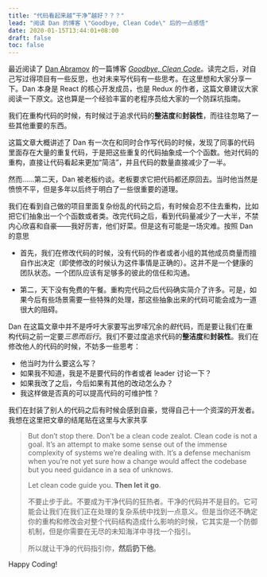 ```yaml
---
title: "代码看起来越“干净”越好？？？"
lead: "阅读 Dan 的博客 \"Goodbye, Clean Code\" 后的一点感悟"
date: 2020-01-15T13:44:01+08:00
draft: false
toc: false
---
```


最近阅读了 [Dan Abramov](https://github.com/gaearon) 的一篇博客 [*Goodbye, Clean Code*](https://overreacted.io/goodbye-clean-code/)。读完之后，对自己写过得项目有一些反思，也对未来写代码有一些思考。在这里想和大家分享一下。Dan 本身是 React 的核心开发成员，也是 Redux 的作者，这篇文章建议大家阅读一下原文。这也算是一个经验丰富的老程序员给大家的一个防踩坑指南。

我们在重构代码的时候，有时候过于追求代码的**整洁度**和**封装性**，而往往忽略了一些其他重要的东西。

这篇文章大概讲述了 Dan 有一次在和同时合作写代码的时候，发现了同事的代码里面存在大量的重复代码，于是把这些重复的代码抽象成一个个函数。他对代码的重构，直接让代码看起来更加“简洁”，并且代码的数量直接减少了一半。

然而……第二天，Dan 被老板约谈。老板要求它把代码都还原回去。当时他当然是愤愤不平，但是多年以后终于明白了一些很重要的道理。

我们在看到自己做的项目里面复杂纷乱的代码之后，有时候会忍不住去重构，比如把它们抽象出一个个函数或者类。改完代码之后，看到代码量减少了一大半，不禁内心欣喜和自豪——我好厉害，他们好菜。但是这有可能是一场灾难。按照 Dan 的意思

- 首先，我们在修改代码的时候，没有代码的作者或者小组的其他成员商量而擅自作出决定（即使修改的时候认为这件事情是正确的）。这并不是一个健康的团队状态。一个团队应该有足够多的彼此的信任和沟通。

- 第二，天下没有免费的午餐。重构完代码之后代码确实简介了许多。可是，如果今后有些场景需要一些特殊的处理，那这些抽象出来的代码可能会成为一道很大的阻碍。

Dan 在这篇文章中并不是呼吁大家要写出罗嗦冗余的*脏*代码，而是要让我们在重构代码之前一定要*三思而后行*。我们不要过度追求代码的**整洁度**和**封装性**。我们在修改他人的代码的时候，不妨多一些思考：

- 他当时为什么要这么写？
- 如果我不知道，我是不是要代码的作者或者 leader 讨论一下？
- 如果我改了之后，今后如果有其他的改动怎么办？
- 我这样做是否真的可以提高代码的可维护性？

我们在封装了别人的代码之后有时候会感到自豪，觉得自己十一个资深的开发者。我想在这里把文章的结尾贴在这里与大家共享

> But don’t stop there. Don’t be a clean code zealot. Clean code is not a goal. It’s an attempt to make some sense out of the immense complexity of systems we’re dealing with. It’s a defense mechanism when you’re not yet sure how a change would affect the codebase but you need guidance in a sea of unknows.
>
> Let clean code guide you. **Then let it go**.
>
> 不要止步于此。不要成为干净代码的狂热者。干净的代码并不是目的。它可能会让我们在我们正在处理的复杂系统中找到一点意义。但是当你还不确定你的重构和修改会对整个代码结构造成什么影响的时候，它其实是一个防御机制，但是你需要在无尽的未知海洋中寻找一个指引。
>
> 所以就让干净的代码指引你，**然后扔下他**。

Happy Coding!
